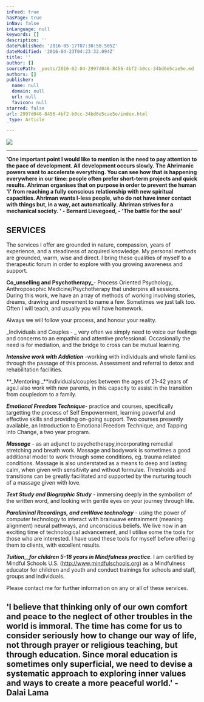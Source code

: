 ```yaml
---
inFeed: true
hasPage: true
inNav: false
inLanguage: null
keywords: []
description: ''
datePublished: '2016-05-17T07:30:58.505Z'
dateModified: '2016-04-23T04:23:32.094Z'
title: ''
author: []
sourcePath: _posts/2016-02-04-2997d046-8456-4bf2-b0cc-34bd6e5cae5e.md
authors: []
publisher:
  name: null
  domain: null
  url: null
  favicon: null
starred: false
url: 2997d046-8456-4bf2-b0cc-34bd6e5cae5e/index.html
_type: Article

---
```

![](https://the-grid-user-content.s3-us-west-2.amazonaws.com/74232932-7976-4185-92a0-900bc61090b5.jpg)

****

**'One important point I would like to mention is the need to pay attention to the pace of development. All development occurs slowly. The Ahrimanic powers want to accelerate everything. You can see how that is happening everywhere in our time: people often prefer short-term projects and quick results. Ahriman organises that on purpose in order to prevent the human 'I' from reaching a fully conscious relationship with new spiritual capacities. Ahriman wants I-less people, who do not have inner contact with things but, in a way, act automatically. Ahriman strives for a mechanical society. ' - Bernard Lievegoed, - 'The battle for the soul'**

## SERVICES 

The services I offer are grounded in nature, compassion, years of experience, and a steadiness of acquired knowledge. My personal methods are grounded, warm, wise and direct. I bring these qualities of myself to a therapeutic forum in order to explore with you growing awareness and support. 

**Co_unselling and Psychotherapy_**- Process Oriented Psychology, Anthroposophic Medicine/Psychotherapy that underpins all sessions. During this work, we have an array of methods of working involving stories, dreams, drawing and movement to name a few. Sometimes we just talk too. Often I will teach, and usually you will have homework. 

Always we will follow your process, and honour your reality. 

_Individuals and Couples - _ very often we simply need to voice our feelings and concerns to an empathic and attentive professional. Occasionally the need is for mediation, and the bridge to cross can be mutual learning. 

**_Intensive work with Addiction_** -working with individuals and whole families through the passage of this process. Assessment and referral to detox and rehabilitation facilities. 

**_Mentoring _**individuals/couples between the ages of 21-42 years of age.I also work with new parents, in this capacity to assist in the transition from coupledom to a family. 

**_Emotional Freedom Technique_**- practice and courses, specifically targetting the process of Self Empowerment, learning powerful and effective skills and providing on-going support. Two courses presently available, an Introduction to Emotional Freedom Technique, and Tapping into Change, a two year program. 

**_Massage_** - as an adjunct to psychotherapy,incorporating remedial stretching and breath work. Massage and bodywork is sometimes a good additional model to work through some conditions, eg. trauma related conditions. Massage is also understated as a means to deep and lasting calm, when given with sensitivity and without formulae. Thresholds and transitions can be greatly facilitated and supported by the nurturing touch of a massage given with love. 

**_Text Study and Biographic Study_** - immersing deeply in the symbolism of the written word, and looking with gentle eyes on your journey through life. 

**_Paraliminal Recordings, and emWave technology_** - using the power of computer technology to interact with brainwave entrainment (meaning alignment) neural pathways, and unconscious beliefs. We live now in an exciting time of technological advancement, and I utilise some the tools for those who are interested. I have used these tools for myself before offering them to clients, with excellent results. 

_**Tuition**__**for children 5-18 years in Mindfulness practice**_. I am certified by Mindful Schools U.S. (http://www.mindfulschools.org) as a Mindfulness educator for children and youth and conduct trainings for schools and staff, groups and individuals. 

Please contact me for further information on any or all of these services. 

## 'I believe that thinking only of our own comfort and peace to the neglect of other troubles in the world is immoral. The time has come for us to consider seriously how to change our way of life, not through prayer or religious teaching, but through education. Since moral education is sometimes only superficial, we need to devise a systematic approach to exploring inner values and ways to create a more peaceful world.' - Dalai Lama